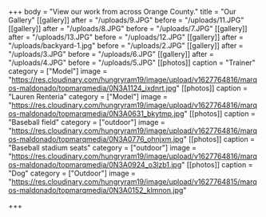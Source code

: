 +++
body = "View our work from across Orange County."
title = "Our Gallery"
[[gallery]]
after = "/uploads/9.JPG"
before = "/uploads/11.JPG"
[[gallery]]
after = "/uploads/8.JPG"
before = "/uploads/7.JPG"
[[gallery]]
after = "/uploads/13.JPG"
before = "/uploads/12.JPG"
[[gallery]]
after = "/uploads/backyard-1.jpg"
before = "/uploads/2.JPG"
[[gallery]]
after = "/uploads/3.JPG"
before = "/uploads/6.JPG"
[[gallery]]
after = "/uploads/4.JPG"
before = "/uploads/5.JPG"
[[photos]]
caption = "Trainer"
category = ["Model"]
image = "https://res.cloudinary.com/hungryram19/image/upload/v1627764816/marqos-maldonado/topmarqmedia/0N3A1124_ixdnrt.jpg"
[[photos]]
caption = "Lauren Renteria"
category = ["Model"]
image = "https://res.cloudinary.com/hungryram19/image/upload/v1627764816/marqos-maldonado/topmarqmedia/0N3A0631_bkytmp.jpg"
[[photos]]
caption = "Baseball field"
category = ["outdoor"]
image = "https://res.cloudinary.com/hungryram19/image/upload/v1627764816/marqos-maldonado/topmarqmedia/0N3A0776_ohnjxm.jpg"
[[photos]]
caption = "Baseball stadium seats"
category = ["outdoor"]
image = "https://res.cloudinary.com/hungryram19/image/upload/v1627764816/marqos-maldonado/topmarqmedia/0N3A0924_o3lzb1.jpg"
[[photos]]
caption = "Dog"
category = ["Outdoor"]
image = "https://res.cloudinary.com/hungryram19/image/upload/v1627764815/marqos-maldonado/topmarqmedia/0N3A0152_klmnon.jpg"

+++

